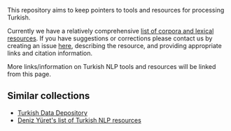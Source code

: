 This repository aims to keep pointers to tools and resources
for processing Turkish. 

Currently we have a relatively comprehensive
[list of corpora and lexical resources](https://turkishnlp.github.io/list/).
If you have suggestions or corrections please contact 
us by creating an issue [here](https://github.com/TurkishNLP/list/issues),
describing the resource, and providing appropriate links
and citation information.

More links/information on Turkish NLP tools and resources
will be linked from this page.

## Similar collections

- [Turkish Data Depository](https://tdd.ai/)
- [Deniz Yüret's list of Turkish NLP resources](http://www.denizyuret.com/2006/11/turkish-resources.html)
